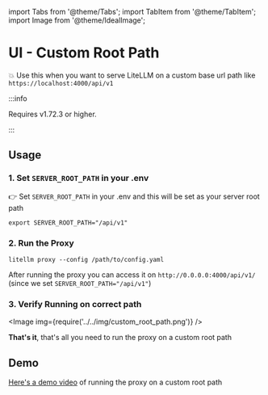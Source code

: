 import Tabs from '@theme/Tabs';
import TabItem from '@theme/TabItem';
import Image from '@theme/IdealImage';

# UI - Custom Root Path 

💥 Use this when you want to serve LiteLLM on a custom base url path like `https://localhost:4000/api/v1` 

:::info

Requires v1.72.3 or higher.

:::

## Usage

### 1. Set `SERVER_ROOT_PATH` in your .env

👉 Set `SERVER_ROOT_PATH` in your .env and this will be set as your server root path

```
export SERVER_ROOT_PATH="/api/v1"
```

### 2. Run the Proxy

```shell
litellm proxy --config /path/to/config.yaml
```

After running the proxy you can access it on `http://0.0.0.0:4000/api/v1/` (since we set `SERVER_ROOT_PATH="/api/v1"`)

### 3. Verify Running on correct path

<Image img={require('../../img/custom_root_path.png')} />

**That's it**, that's all you need to run the proxy on a custom root path


## Demo

[Here's a demo video](https://drive.google.com/file/d/1zqAxI0lmzNp7IJH1dxlLuKqX2xi3F_R3/view?usp=sharing) of running the proxy on a custom root path